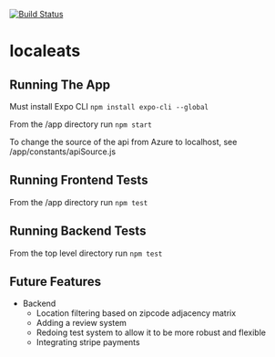 [![Build Status](https://travis-ci.com/elibitt/localeats.svg?branch=master)](https://travis-ci.com/elibitt/localeats)
# localeats
## Running The App
Must install Expo CLI `npm install expo-cli --global`

From the /app directory run `npm start`

To change the source of the api from Azure to localhost, see /app/constants/apiSource.js

## Running Frontend Tests
From the /app directory run `npm test`

## Running Backend Tests
From the top level directory run `npm test`

## Future Features
* Backend
  * Location filtering based on zipcode adjacency matrix
  * Adding a review system
  * Redoing test system to allow it to be more robust and flexible
  * Integrating stripe payments
